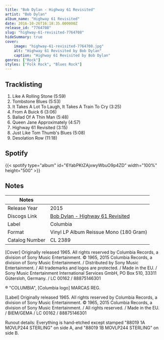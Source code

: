 ```yaml
---
title: "Bob Dylan - Highway 61 Revisited"
artist: "Bob Dylan"
album_name: "Highway 61 Revisited"
date: 2016-10-26T16:18:35.000000Z
release_id: "7764708"
slug: "highway-61-revisited-7764708"
hideSummary: true
cover:
    image: "highway-61-revisited-7764708.jpg"
    alt: "Highway 61 Revisited by Bob Dylan"
    caption: "Highway 61 Revisited by Bob Dylan"
genres: ["Rock"]
styles: ["Folk Rock", "Blues Rock"]
---
```


## Tracklisting
1. Like A Rolling Stone (5:59)
2. Tombstone Blues (5:53)
3. It Takes A Lot To Laugh, It Takes A Train To Cry (3:25)
4. From A Buick 6 (3:06)
5. Ballad Of A Thin Man (5:48)
6. Queen Jane Approximately (4:57)
7. Highway 61 Revisited (3:15)
8. Just Like Tom Thumb's Blues (5:08)
9. Desolation Row (11:18)


## Spotify
{{< spotify type="album" id="6YabPKtZAjxwyWbuO9p4ZD" width="100%" height="500" >}}



## Notes
| Notes          |             |
| ---------------| ----------- |
| Release Year   | 2015 |
| Discogs Link   | [Bob Dylan - Highway 61 Revisited](https://www.discogs.com/release/7764708-Bob-Dylan-Highway-61-Revisited) |
| Label          | Columbia |
| Format         | Vinyl LP Album Reissue Mono (180 Gram) |
| Catalog Number | CL 2389 |

[Cover]
Originally released 1965. All rights reserved by Columbia Records, a division of Sony Music Entertainment.
© 1965, 2015 Columbia Records, a division of Sony Music Entertainment.
/ Distributed by Sony Music Entertainment. / All trademarks and logos are protected.
/ Made in the EU. / Sony Music Entertainment International Services GmbH, PO Box 510, 33311 Gütersloh, Germany. / LC 00162 / 88875146301

® "COLUMBIA", [Columbia logo] MARCAS REG.

[Label]
Originally released 1965. All rights reserved by Columbia Records, a division of Sony Music Entertainment.
© 1965, 2015 Columbia Records, a division of Sony Music Entertainment.
/ All rights reserved. / Made in the EU. / BIEM/GEMA / LC 00162 / 88875146301

Runout details:
Everything is hand-etched except stamped "88019 1A MOVLP244 STERLING" on side A, and "88019 1B MOVLP244 STERLING" on side B.
